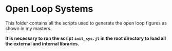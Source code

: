 # Open Loop Systems

This folder contains all the scripts used to generate the open loop figures as shown in my masters.

**It is necessary to run the script `init_sys.jl` in the root directory to load all the external and internal libraries.**
